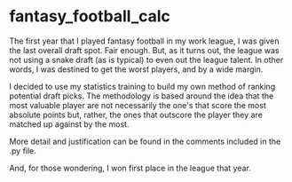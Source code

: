 # fantasy_football_calc

The first year that I played fantasy football in my work league, I was given the last overall draft spot. Fair enough. But, as it turns out, the league was not using a
snake draft (as is typical) to even out the league talent. In other words, I was destined to get the worst players, and by a wide margin.

I decided to use my statistics training to build my own method of ranking potential draft picks. The methodology is based around the idea that the most valuable player
are not necessarily the one's that score the most absolute points but, rather, the ones that outscore the player they are matched up against by the most.

More detail and justification can be found in the comments included in the .py file. 

And, for those wondering, I won first place in the league that year.
